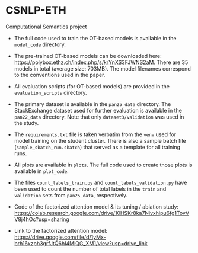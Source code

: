# CSNLP-ETH
Computational Semantics project

* The full code used to train the OT-based models is available in the `model_code` directory.

* The pre-trained OT-based models can be downloaded here: https://polybox.ethz.ch/index.php/s/krYnXS3FJWNS2aM.
There are 35 models in total (average size: 703MB). The model filenames correspond to the conventions used in the paper.

* All evaluation scripts (for OT-based models) are provided in the `evaluation_scripts` directory.

* The primary dataset is available in the `pan25_data` directory. The StackExchange dataset used for further evaluation is available in the `pan22_data` directory. Note that only `dataset3/validation` was used in the study.

* The `requirements.txt` file is taken verbatim from the `venv` used for model training on the student cluster. There is also a sample batch file (`sample_sbatch_run.sbatch`) that served as a template for all training runs.

* All plots are available in `plots`. The full code used to create those plots is available in `plot_code`.

* The files `count_labels_train.py` and `count_labels_validation.py` have been used to count the number of total labels in the `train` and `validation` sets from `pan25_data`, respectively.

* Code of the factorized attention model & its tuning / ablation study: https://colab.research.google.com/drive/10HSKr8ka7Nivxhipu6fg1TovVV8j4hOc?usp=sharing

* Link to the factorized attention model: https://drive.google.com/file/d/1yMx-brh16xzph3grfJtQ6hI4MjQG_XM1/view?usp=drive_link
